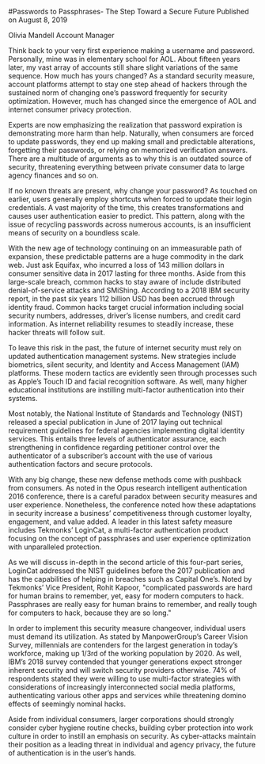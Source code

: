 #Passwords to Passphrases- The Step Toward a Secure Future
Published on August 8, 2019

Olivia Mandell
Account Manager

Think back to your very first experience making a username and password. Personally, mine was in elementary school for AOL. About fifteen years later, my vast array of accounts still share slight variations of the same sequence. How much has yours changed? As a standard security measure, account platforms attempt to stay one step ahead of hackers through the sustained norm of changing one’s password frequently for security optimization. However, much has changed since the emergence of AOL and internet consumer privacy protection.

Experts are now emphasizing the realization that password expiration is demonstrating more harm than help. Naturally, when consumers are forced to update passwords, they end up making small and predictable alterations, forgetting their passwords, or relying on memorized verification answers. There are a multitude of arguments as to why this is an outdated source of security, threatening everything between private consumer data to large agency finances and so on.

If no known threats are present, why change your password? As touched on earlier, users generally employ shortcuts when forced to update their login credentials. A vast majority of the time, this creates transformations and causes user authentication easier to predict. This pattern, along with the issue of recycling passwords across numerous accounts, is an insufficient means of security on a boundless scale.

With the new age of technology continuing on an immeasurable path of expansion, these predictable patterns are a huge commodity in the dark web. Just ask Equifax, who incurred a loss of 143 million dollars in consumer sensitive data in 2017 lasting for three months. Aside from this large-scale breach, common hacks to stay aware of include distributed denial-of-service attacks and SMiShing. According to a 2018 IBM security report, in the past six years 112 billion USD has been accrued through identity fraud. Common hacks target crucial information including social security numbers, addresses, driver’s license numbers, and credit card information. As internet reliability resumes to steadily increase, these hacker threats will follow suit.

To leave this risk in the past, the future of internet security must rely on updated authentication management systems. New strategies include biometrics, silent security, and Identity and Access Management (IAM) platforms. These modern tactics are evidently seen through processes such as Apple’s Touch ID and facial recognition software. As well, many higher educational institutions are instilling multi-factor authentication into their systems.

Most notably, the National Institute of Standards and Technology (NIST) released a special publication in June of 2017 laying out technical requirement guidelines for federal agencies implementing digital identity services. This entails three levels of authenticator assurance, each strengthening in confidence regarding petitioner control over the authenticator of a subscriber’s account with the use of various authentication factors and secure protocols.

With any big change, these new defense methods come with pushback from consumers. As noted in the Opus research intelligent authentication 2016 conference, there is a careful paradox between security measures and user experience. Nonetheless, the conference noted how these adaptations in security increase a business’ competitiveness through customer loyalty, engagement, and value added. A leader in this latest safety measure includes Tekmonks’ LoginCat, a multi-factor authentication product focusing on the concept of passphrases and user experience optimization with unparalleled protection.

As we will discuss in-depth in the second article of this four-part series, LoginCat addressed the NIST guidelines before the 2017 publication and has the capabilities of helping in breaches such as Capital One’s. Noted by Tekmonks’ Vice President, Rohit Kapoor, "complicated passwords are hard for human brains to remember, yet, easy for modern computers to hack. Passphrases are really easy for human brains to remember, and really tough for computers to hack, because they are so long." 

In order to implement this security measure changeover, individual users must demand its utilization. As stated by ManpowerGroup’s Career Vision Survey, millennials are contenders for the largest generation in today’s workforce, making up 1/3rd of the working population by 2020. As well, IBM’s 2018 survey contended that younger generations expect stronger inherent security and will switch security providers otherwise. 74% of respondents stated they were willing to use multi-factor strategies with considerations of increasingly interconnected social media platforms, authenticating various other apps and services while threatening domino effects of seemingly nominal hacks.

Aside from individual consumers, larger corporations should strongly consider cyber hygiene routine checks, building cyber protection into work culture in order to instill an emphasis on security. As cyber-attacks maintain their position as a leading threat in individual and agency privacy, the future of authentication is in the user’s hands. 